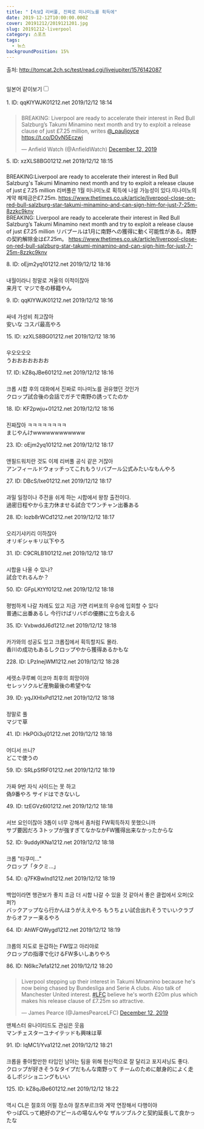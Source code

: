 ```yaml
---
title: "【속보】리버풀, 진짜로 미나미노를 획득에"
date: 2019-12-12T10:00:00.000Z
cover: 20191212/2019121201.jpg
slug: 20191212-liverpool
category: 스포츠
tags:
  - 뉴스
backgroundPosition: 15%
---
```

<div><p class="source">출처: <a href="http://tomcat.2ch.sc/test/read.cgi/livejupiter/1576142087" target="_blank" rel="noopener nofollow noreferrer">http://tomcat.2ch.sc/test/read.cgi/livejupiter/1576142087</a></p><br><label for="twolang">일본어 같이보기</label><input type="checkbox" id="twolang"><br><br><div class="commentbox0"><div class="content1"><div class="id">1. ID: <span class="op">qqKlYWJK01212.net</span> <span title="2019/12/12(木) 18:14:47.32">2019/12/12 18:14</span></div><div style="padding-top: 10px;"><blockquote class="twitter-tweet"><p lang="en" dir="ltr">BREAKING: Liverpool are ready to accelerate their interest in Red Bull Salzburg’s Takumi Minamino next month and try to exploit a release clause of just £7.25 million, writes <a href="https://twitter.com/_pauljoyce?ref_src=twsrc%5Etfw">@_pauljoyce</a> <a href="https://t.co/D0vN5Eczwi">https://t.co/D0vN5Eczwi</a></p>&mdash; Anfield Watch (@AnfieldWatch) <a href="https://twitter.com/AnfieldWatch/status/1205049707610955776?ref_src=twsrc%5Etfw">December 12, 2019</a></blockquote> <script async src="https://platform.twitter.com/widgets.js" charset="utf-8"></script></div></div></div><div class="commentbox1"><div class="content1"><div class="id">5. ID: <span>xzXLS8BG01212.net</span> <span title="2019/12/12(木) 18:15:52.70">2019/12/12 18:15</span></div><div style="padding-top: 10px;"><p class="content">BREAKING:Liverpool are ready to accelerate their interest in Red Bull Salzburg's Takumi Minamino next month and try to exploit a release clause of just￡7.25 million
리버풀은 1월 미나미노로 획득에 나설 가능성이 있다.미나미노의 계약 해제금은£7.25m.
<a class="vglnk" href="https://www.thetimes.co.uk/article/liverpool-close-on-red-bull-salzburg-star-takumi-minamino-and-can-sign-him-for-just-7-25m-8zzkc9knv">https://www.thetimes.co.uk/article/liverpool-close-on-red-bull-salzburg-star-takumi-minamino-and-can-sign-him-for-just-7-25m-8zzkc9knv</a><br><span class="jp">BREAKING: Liverpool are ready to accelerate their interest in Red Bull Salzburg’s Takumi Minamino next month and try to exploit a release clause of just £7.25 million
リバプールは1月に南野への獲得に動く可能性がある。南野の契約解除金は£7.25m。
<a class="vglnk" href="https://www.thetimes.co.uk/article/liverpool-close-on-red-bull-salzburg-star-takumi-minamino-and-can-sign-him-for-just-7-25m-8zzkc9knv">https://www.thetimes.co.uk/article/liverpool-close-on-red-bull-salzburg-star-takumi-minamino-and-can-sign-him-for-just-7-25m-8zzkc9knv</a></span> </p></div></div></div><div class="commentbox1"><div class="content1"><div class="id">8. ID: <span>oEjm2yq101212.net</span> <span title="2019/12/12(木) 18:16:03.77">2019/12/12 18:16</span></div><div style="padding-top: 10px;"><p class="content">내월이라니
정말로 겨울의 이적이잖아<br><span class="jp">来月て
マジで冬の移籍やん</span> </p></div></div></div><div class="commentbox1"><div class="content1"><div class="id">9. ID: <span class="op">qqKlYWJK01212.net</span> <span title="2019/12/12(木) 18:16:06.15">2019/12/12 18:16</span></div><div style="padding-top: 10px;"><p class="content">싸네
가성비 최고잖아<br><span class="jp">安いな
コスパ最高やろ</span> </p></div></div></div><div class="commentbox1"><div class="content1"><div class="id">15. ID: <span>xzXLS8BG01212.net</span> <span title="2019/12/12(木) 18:16:37.97">2019/12/12 18:16</span></div><div style="padding-top: 10px;"><p class="content">우오오오오<br><span class="jp">うおおおおおおお</span> </p></div></div></div><div class="commentbox1"><div class="content1"><div class="id">17. ID: <span>kZ8qJBe601212.net</span> <span title="2019/12/12(木) 18:16:43.71">2019/12/12 18:16</span></div><div style="padding-top: 10px;"><p class="content">크롭 시합 후의 대화에서 진짜로 미나미노를 권유했던 것인가<br><span class="jp">クロップ試合後の会話でガチで南野の誘ってたのか</span> </p></div></div></div><div class="commentbox1"><div class="content1"><div class="id">18. ID: <span>KF2pwju+01212.net</span> <span title="2019/12/12(木) 18:16:46.65">2019/12/12 18:16</span></div><div style="padding-top: 10px;"><p class="content">진짜잖아 ㅋㅋㅋㅋㅋㅋㅋㅋ<br><span class="jp">まじやんけwwwwwwwwwwww</span> </p></div></div></div><div class="commentbox1"><div class="content1"><div class="id">23. ID: <span>oEjm2yq101212.net</span> <span title="2019/12/12(木) 18:17:00.19">2019/12/12 18:17</span></div><div style="padding-top: 10px;"><p class="content">앤필드워치란 것도 이제 리버풀 공식 같은 거잖아<br><span class="jp">アンフィールドウォッチってこれもうリバプール公式みたいなもんやろ</span> </p></div></div></div><div class="commentbox1"><div class="content1"><div class="id">27. ID: <span>DBcS/lxe01212.net</span> <span title="2019/12/12(木) 18:17:23.95">2019/12/12 18:17</span></div><div style="padding-top: 10px;"><p class="content">과밀 일정이나 주전을 쉬게 하는 시합에서 왕창 출전이다.<br><span class="jp">過密日程やから主力休ませる試合でワンチャン出番ある</span> </p></div></div></div><div class="commentbox1"><div class="content1"><div class="id">28. ID: <span>lozb8rWCd1212.net</span> <span title="2019/12/12(木) 18:17:28.76">2019/12/12 18:17</span></div><div style="padding-top: 10px;"><p class="content">오리기샤키리 이하잖아<br><span class="jp">オリギシャキリ以下やろ</span> </p></div></div></div><div class="commentbox1"><div class="content1"><div class="id">31. ID: <span>C9CRLB1l01212.net</span> <span title="2019/12/12(木) 18:17:46.19">2019/12/12 18:17</span></div><div style="padding-top: 10px;"><p class="content">시합을 나올 수 있나?<br><span class="jp">試合でれるんか？</span> </p></div><div class="content2"><div class="id">50. ID: <span>GFpLKtYf01212.net</span> <span title="2019/12/12(Thu) 18:18:50">2019/12/12 18:18</span></div><div style="padding-top: 10px;"><p class="content">평범하게 나갈 차례도 있고
지금 가면 리버포의 우승에 입회할 수 있다<br><span class="jp">普通に出番あるし
今行けばリバポの優勝に立ち会える</span> </p></div></div></div></div><div class="commentbox1"><div class="content1"><div class="id">35. ID: <span>VxbwddJ6d1212.net</span> <span title="2019/12/12(Thu) 18:18:01">2019/12/12 18:18</span></div><div style="padding-top: 10px;"><p class="content">카가와의 성공도 있고 크롭집에서 획득할지도 몰라.<br><span class="jp">香川の成功もあるしクロップやから獲得あるかもな</span> </p></div><div class="content2"><div class="id">228. ID: <span>LPzInejWM1212.net</span> <span title="2019/12/12(Thu) 18:28:39">2019/12/12 18:28</span></div><div style="padding-top: 10px;"><p class="content">세렛소쿠루삐 이코마 최후의 희망이야<br><span class="jp">セレッソクルピ産駒最後の希望やな</span> </p></div></div></div></div><div class="commentbox1"><div class="content1"><div class="id">39. ID: <span>yqJXHIxPd1212.net</span> <span title="2019/12/12(Thu) 18:18:08">2019/12/12 18:18</span></div><div style="padding-top: 10px;"><p class="content">정말로 풀<br><span class="jp">マジで草</span> </p></div></div></div><div class="commentbox1"><div class="content1"><div class="id">41. ID: <span>HkPOi3uj01212.net</span> <span title="2019/12/12(Thu) 18:18:20">2019/12/12 18:18</span></div><div style="padding-top: 10px;"><p class="content">어디서 쓰니?<br><span class="jp">どこで使うの</span> </p></div><div class="content2"><div class="id">59. ID: <span>SRLpSfRF01212.net</span> <span title="2019/12/12(Thu) 18:19:30">2019/12/12 18:19</span></div><div style="padding-top: 10px;"><p class="content">가짜 9번 자식
사이드는 못 하고<br><span class="jp">偽9番やろ
サイドはできないし</span> </p></div></div></div></div><div class="commentbox1"><div class="content1"><div class="id">49. ID: <span>tzEGVz6l01212.net</span> <span title="2019/12/12(Thu) 18:18:40">2019/12/12 18:18</span></div><div style="padding-top: 10px;"><p class="content">서브 요인이잖아
3톱이 너무 강해서 좀처럼 FW획득하지 못했으니까<br><span class="jp">サブ要因だろ
3トップが強すぎてなかなかFW獲得出来なかったからな</span> </p></div></div></div><div class="commentbox1"><div class="content1"><div class="id">52. ID: <span>9uddylKNa1212.net</span> <span title="2019/12/12(Thu) 18:18:55">2019/12/12 18:18</span></div><div style="padding-top: 10px;"><p class="content">크롭 "타쿠미..."<br><span class="jp">クロップ「タクミ…」</span> </p></div></div></div><div class="commentbox1"><div class="content1"><div class="id">54. ID: <span>q7FKBwlnd1212.net</span> <span title="2019/12/12(Thu) 18:19:21">2019/12/12 18:19</span></div><div style="padding-top: 10px;"><p class="content">백업이라면 행관보가 좋지
조금 더 시합 나갈 수 있을 것 같아서 좋은 클럽에서 오퍼(오퍼?)<br><span class="jp">バックアップなら行かんほうがええやろ
もうちょい試合出れそうでいいクラブからオファー来るやろ</span> </p></div></div></div><div class="commentbox1"><div class="content1"><div class="id">64. ID: <span>AhWFQWygd1212.net</span> <span title="2019/12/12(Thu) 18:19:32">2019/12/12 18:19</span></div><div style="padding-top: 10px;"><p class="content">크롭의 지도로 둔갑하는 FW많고 아리야로<br><span class="jp">クロップの指導で化けるFW多いしありやろ</span> </p></div></div></div><div class="commentbox1"><div class="content1"><div class="id">86. ID: <span>N6lkc7efa1212.net</span> <span title="2019/12/12(木) 18:20:41.30">2019/12/12 18:20</span></div><div style="padding-top: 10px;"><p class="content"><blockquote class="twitter-tweet"><p lang="en" dir="ltr">Liverpool stepping up their interest in Takumi Minamino because he&#39;s now being chased by Bundesliga and Serie A clubs. Also talk of Manchester United interest. <a href="https://twitter.com/hashtag/LFC?src=hash&amp;ref_src=twsrc%5Etfw">#LFC</a> believe he&#39;s worth £20m plus which makes his release clause of £7.25m so attractive.</p>&mdash; James Pearce (@JamesPearceLFC) <a href="https://twitter.com/JamesPearceLFC/status/1205052117171486720?ref_src=twsrc%5Etfw">December 12, 2019</a></blockquote> <script async src="https://platform.twitter.com/widgets.js" charset="utf-8"></script>
맨체스터 유나이티드도 관심은 웃음
<br><span class="jp">マンチェスターユナイテッドも興味は草</span> </p></div></div></div><div class="commentbox1"><div class="content1"><div class="id">91. ID: <span>IqMC1/Yva1212.net</span> <span title="2019/12/12(木) 18:21:00.04">2019/12/12 18:21</span></div><div style="padding-top: 10px;"><p class="content">크롭을 좋아할만한 타입인 남야는
팀을 위해 헌신적으로 잘 달리고 포지셔닝도 좋다.<br><span class="jp">クロップが好きそうなタイプだもんな南野って
チームのために献身的によく走るしポジショニングもいい</span> </p></div></div></div><div class="commentbox1"><div class="content1"><div class="id">125. ID: <span>kZ8qJBe601212.net</span> <span title="2019/12/12(木) 18:22:45.02">2019/12/12 18:22</span></div><div style="padding-top: 10px;"><p class="content">역시 CL은 절호의 어필 장소야
잘츠부르크와 계약 연장해서 다행이야<br><span class="jp">やっぱCLって絶好のアピールの場なんやな
ザルツブルクと契約延長して良かったな</span> </p></div></div></div></div>